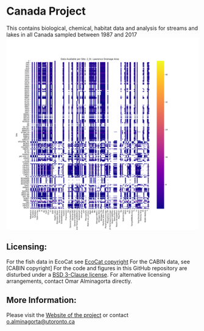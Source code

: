 # Canada Project


This contains biological, chemical, habitat data and analysis for streams and lakes in all Canada sampled between 1987 and 2017 
 ![](https://github.com/alminagorta/CanadaProject/blob/master/Miscel/Out2_St_Lawrence_Drainage%20AreaDataAva_2.png)

[BSD 3-Clause license]: https://github.com/alminagorta/CanadaProject/blob/master/Miscel/LICENSE
[EcoCat copyright]: https://www2.gov.bc.ca/gov/content/home/copyright

## Licensing:
For the fish data in EcoCat see [EcoCat copyright]
For the CABIN data, see [CABIN copyright]
For the code and figures in this GitHub repository are disturbed under a [BSD 3-Clause license]. For alternative licensing arrangements, contact Omar Alminagorta directly. 

## More Information: 
Please visit the [Website of the project] or contact o.alminagorta@utoronto.ca

[Website of the project]: https://mteproject.weebly.com/
